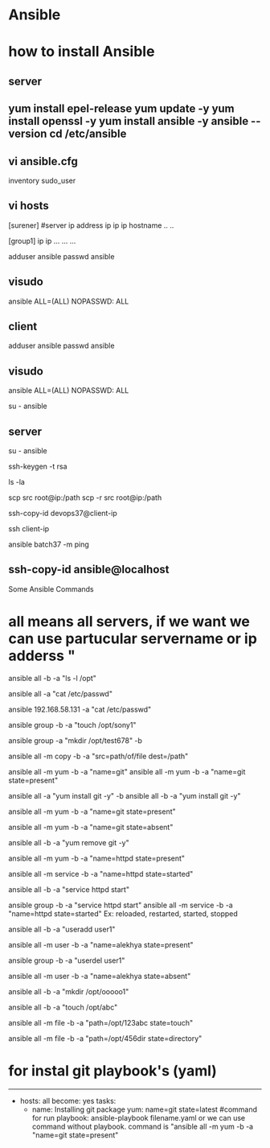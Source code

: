 # Ansible
# how to install Ansible
server
--------

yum install epel-release
yum update -y
yum install openssl -y
yum install ansible -y
ansible --version
cd /etc/ansible 
--------------------

vi ansible.cfg
-----------------
inventory
sudo_user

vi hosts
-----------

[surener] #server ip address
ip
ip
ip
hostname
..
..

[group1]
ip
ip
...
...
...

adduser ansible
passwd ansible

visudo
-------
ansible ALL=(ALL)  NOPASSWD: ALL

client
-------

adduser ansible
passwd ansible

visudo
-------
ansible ALL=(ALL)  NOPASSWD: ALL

su - ansible

server
--------

su - ansible

ssh-keygen -t rsa

ls -la

scp src root@ip:/path
scp -r src root@ip:/path

ssh-copy-id devops37@client-ip

ssh client-ip

ansible batch37 -m ping

ssh-copy-id ansible@localhost
------------------------------------
Some Ansible Commands 
# all means all servers, if we want we can use partucular servername or ip adderss "

ansible all -b -a "ls -l /opt"

ansible all -a "cat /etc/passwd"

ansible 192.168.58.131 -a "cat /etc/passwd"

ansible group -b -a "touch /opt/sony1"

ansible group -a "mkdir /opt/test678" -b

ansible all -m copy -b -a "src=path/of/file dest=/path"

ansible all -m yum -b -a "name=git"
ansible all -m yum -b -a "name=git state=present"

ansible all -a "yum install git -y" -b
ansible all -b -a "yum install git -y"

ansible all -m yum -b -a "name=git state=present"

ansible all -m yum -b -a "name=git state=absent"

ansible all -b -a "yum remove git -y"

ansible all -m yum -b -a "name=httpd state=present"

ansible all -m service -b -a "name=httpd state=started"

ansible all -b -a "service httpd start"

ansible group -b -a "service httpd start"
ansible all -m service -b -a "name=httpd state=started"
Ex: reloaded, restarted, started, stopped

ansible all -b -a "useradd user1"

ansible all -m user -b -a "name=alekhya state=present"

ansible group -b -a "userdel user1"

ansible all -m user -b -a "name=alekhya state=absent"

ansible all -b -a "mkdir /opt/ooooo1"

ansible all -b -a "touch /opt/abc"

ansible all -m file -b -a "path=/opt/123abc state=touch"

ansible all -m file -b -a "path=/opt/456dir state=directory"


# for instal git playbook's  (yaml)
---
- hosts: all
  become: yes
  tasks:
  - name: Installing git package
    yum: name=git state=latest
#command for run playbook: ansible-playbook filename.yaml
or we can use command without playbook. command is "ansible all -m yum -b -a "name=git state=present"

